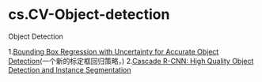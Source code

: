 # cs.CV-Object-detection
Object Detection

1.[Bounding Box Regression with Uncertainty for Accurate Object Detection](https://arxiv.org/pdf/1809.08545v3.pdf)(一个新的标定框回归策略，)
2.[Cascade R-CNN: High Quality Object Detection and Instance Segmentation](https://arxiv.org/pdf/1906.09756v1.pdf)
